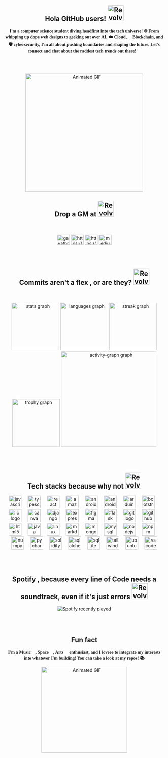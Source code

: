 <h2 align="center">Hola GitHub users! <img src="https://user-images.githubusercontent.com/74038190/226127913-88de86d3-8437-45b9-a3b6-e746b47f655a.gif" alt="Revolving Hearts" width="50" height="50" /></h2>

<p align="center" style="font-family: 'Audiowide', cursive;">
  <strong>I'm a computer science student diving headfirst into the tech universe! 🌐 From whipping up dope web designs to geeking out over AI, ☁️ Cloud, 🔗 Blockchain, and 🛡️ cybersecurity, I'm all about pushing boundaries and shaping the future. Let's connect and chat about the raddest tech trends out there! 🚀</strong>
</p>

<br></br>
<p align="center">
  <img src="https://user-images.githubusercontent.com/74038190/216658104-661d7d68-0492-49c5-92f9-6f657f10cbc7.gif" alt="Animated GIF" width="370" height="370"">
</p>

<h2 align="center"> Drop a GM at  <img src="https://github-production-user-asset-6210df.s3.amazonaws.com/74038190/238201075-34376b0e-4ae2-4278-9d3d-82e8016a87d6.gif?X-Amz-Algorithm=AWS4-HMAC-SHA256&X-Amz-Credential=AKIAVCODYLSA53PQK4ZA%2F20240613%2Fus-east-1%2Fs3%2Faws4_request&X-Amz-Date=20240613T163046Z&X-Amz-Expires=300&X-Amz-Signature=5dfba0a113c35873b2efc4be1a68db5e2e2812761246fc604893a80380a94ec6&X-Amz-SignedHeaders=host&actor_id=132088009&key_id=0&repo_id=588181932" alt="Revolving Hearts" width="50" height="50" /> </h2>
<br></br>
<div align="center">
<!--Drop a hey at-->
<a href="https://twitter.com/gayathrip164882" target="blank"><img align="center" src="https://raw.githubusercontent.com/rahuldkjain/github-profile-readme-generator/master/src/images/icons/Social/twitter.svg" alt="gayathrip164882" height="30" width="40" /></a>
<a href="https://linkedin.com/in/https://www.linkedin.com/in/gayathri-pch/" target="blank"><img align="center" src="https://raw.githubusercontent.com/rahuldkjain/github-profile-readme-generator/master/src/images/icons/Social/linked-in-alt.svg" alt="https://www.linkedin.com/in/gayathri-pch/" height="30" width="40" /></a>
<a href="https://www.youtube.com/c/https://www.youtube.com/channel/ucvr3b5tqbv4vsymnxo-gagq" target="blank"><img align="center" src="https://raw.githubusercontent.com/rahuldkjain/github-profile-readme-generator/master/src/images/icons/Social/youtube.svg" alt="https://www.youtube.com/channel/ucvr3b5tqbv4vsymnxo-gagq" height="30" width="40" /></a>
<a href="https://medium.com/@p.gayathri.ch" target="_blank"><img align="center" src="https://raw.githubusercontent.com/maurodesouza/profile-readme-generator/master/src/assets/icons/social/medium/default.svg" width="40" height="30" alt="medium logo"  />
  </a>
</div>

<br></br>


<h2 align="center"> Commits aren't a flex , or are they?  <img src="https://github-production-user-asset-6210df.s3.amazonaws.com/74038190/238201079-e379a33a-b428-4385-b44f-3da16e7bac9f.gif?X-Amz-Algorithm=AWS4-HMAC-SHA256&X-Amz-Credential=AKIAVCODYLSA53PQK4ZA%2F20240613%2Fus-east-1%2Fs3%2Faws4_request&X-Amz-Date=20240613T162717Z&X-Amz-Expires=300&X-Amz-Signature=2e88a1877abc283ba2de2c06a84413c29e765694a74274171f6906ab4de9c10b&X-Amz-SignedHeaders=host&actor_id=132088009&key_id=0&repo_id=588181932" alt="Revolving Hearts" width="50" height="50" /></h2>
<br></br>
<div align="center">
  <img src="https://github-readme-stats.vercel.app/api?username=GayathriPCh&hide_title=false&hide_rank=false&show_icons=true&include_all_commits=true&count_private=true&disable_animations=false&theme=dracula&locale=en&hide_border=false&order=1" height="150" alt="stats graph"  />
  <img src="https://github-readme-stats.vercel.app/api/top-langs?username=GayathriPCh&locale=en&hide_title=false&layout=compact&card_width=320&langs_count=5&theme=dracula&hide_border=false&order=2" height="150" alt="languages graph"  />
  <img src="https://streak-stats.demolab.com?user=GayathriPCh&locale=en&mode=daily&theme=dracula&hide_border=false&border_radius=5&order=3" height="150" alt="streak graph"  />
  <img src="https://github-profile-trophy.vercel.app?username=GayathriPCh&theme=dracula&column=-1&row=1&margin-w=8&margin-h=8&no-bg=false&no-frame=false&order=4" height="150" alt="trophy graph"  />
  <img src="https://github-readme-activity-graph.vercel.app/graph?username=GayathriPCh&radius=16&theme=react&area=true&order=5" height="300" alt="activity-graph graph"  />
</div>

<br></br>

<h2 align="center">Tech stacks because why not  <img src="https://github-production-user-asset-6210df.s3.amazonaws.com/74038190/238200844-87b72768-3740-4648-b118-c3164ff654cd.gif?X-Amz-Algorithm=AWS4-HMAC-SHA256&X-Amz-Credential=AKIAVCODYLSA53PQK4ZA%2F20240613%2Fus-east-1%2Fs3%2Faws4_request&X-Amz-Date=20240613T162831Z&X-Amz-Expires=300&X-Amz-Signature=e43d6af0cf5c36c6e616d2a0704b5c48303e104b521af5dbcd0bc1001f64163b&X-Amz-SignedHeaders=host&actor_id=132088009&key_id=0&repo_id=588181932" alt="Revolving Hearts" width="50" height="50" /></h2>

<div align="center">
  <img src="https://cdn.jsdelivr.net/gh/devicons/devicon/icons/javascript/javascript-original.svg" height="40" alt="javascript logo"  />
  <img width="12" />
  <img src="https://cdn.jsdelivr.net/gh/devicons/devicon/icons/typescript/typescript-original.svg" height="40" alt="typescript logo"  />
  <img width="12" />
  <img src="https://cdn.jsdelivr.net/gh/devicons/devicon/icons/react/react-original.svg" height="40" alt="react logo"  />
  <img width="12" />
  <img src="https://cdn.jsdelivr.net/gh/devicons/devicon/icons/amazonwebservices/amazonwebservices-original-wordmark.svg" height="40" alt="amazonwebservices logo"  />
  <img width="12" />
  <img src="https://cdn.jsdelivr.net/gh/devicons/devicon/icons/android/android-original.svg" height="40" alt="android logo"  />
  <img width="12" />
  <img src="https://cdn.jsdelivr.net/gh/devicons/devicon/icons/androidstudio/androidstudio-original.svg" height="40" alt="androidstudio logo"  />
  <img width="12" />
  <img src="https://cdn.jsdelivr.net/gh/devicons/devicon/icons/arduino/arduino-original.svg" height="40" alt="arduino logo"  />
  <img width="12" />
  <img src="https://cdn.jsdelivr.net/gh/devicons/devicon/icons/bootstrap/bootstrap-original.svg" height="40" alt="bootstrap logo"  />
  <img width="12" />
  <img src="https://cdn.jsdelivr.net/gh/devicons/devicon/icons/c/c-original.svg" height="40" alt="c logo"  />
  <img width="12" />
  <img src="https://cdn.jsdelivr.net/gh/devicons/devicon/icons/canva/canva-original.svg" height="40" alt="canva logo"  />
  <img width="12" />
  <img src="https://cdn.jsdelivr.net/gh/devicons/devicon/icons/django/django-plain.svg" height="40" alt="django logo"  />
  <img width="12" />
  <img src="https://cdn.jsdelivr.net/gh/devicons/devicon/icons/express/express-original.svg" height="40" alt="express logo"  />
  <img width="12" />
  <img src="https://cdn.jsdelivr.net/gh/devicons/devicon/icons/figma/figma-original.svg" height="40" alt="figma logo"  />
  <img width="12" />
  <img src="https://cdn.jsdelivr.net/gh/devicons/devicon/icons/flask/flask-original.svg" height="40" alt="flask logo"  />
  <img width="12" />
  <img src="https://cdn.jsdelivr.net/gh/devicons/devicon/icons/git/git-original.svg" height="40" alt="git logo"  />
  <img width="12" />
  <img src="https://cdn.jsdelivr.net/gh/devicons/devicon/icons/github/github-original.svg" height="40" alt="github logo"  />
  <img width="12" />
  <img src="https://cdn.jsdelivr.net/gh/devicons/devicon/icons/html5/html5-original.svg" height="40" alt="html5 logo"  />
  <img width="12" />
  <img src="https://cdn.jsdelivr.net/gh/devicons/devicon/icons/java/java-original.svg" height="40" alt="java logo"  />
  <img width="12" />
  <img src="https://cdn.jsdelivr.net/gh/devicons/devicon/icons/linux/linux-original.svg" height="40" alt="linux logo"  />
  <img width="12" />
  <img src="https://cdn.jsdelivr.net/gh/devicons/devicon/icons/markdown/markdown-original.svg" height="40" alt="markdown logo"  />
  <img width="12" />
  <img src="https://cdn.jsdelivr.net/gh/devicons/devicon/icons/mongodb/mongodb-original.svg" height="40" alt="mongodb logo"  />
  <img width="12" />
  <img src="https://cdn.jsdelivr.net/gh/devicons/devicon/icons/mysql/mysql-original.svg" height="40" alt="mysql logo"  />
  <img width="12" />
  <img src="https://cdn.jsdelivr.net/gh/devicons/devicon/icons/nodejs/nodejs-original.svg" height="40" alt="nodejs logo"  />
  <img width="12" />
  <img src="https://cdn.jsdelivr.net/gh/devicons/devicon/icons/npm/npm-original-wordmark.svg" height="40" alt="npm logo"  />
  <img width="12" />
  <img src="https://cdn.jsdelivr.net/gh/devicons/devicon/icons/numpy/numpy-original.svg" height="40" alt="numpy logo"  />
  <img width="12" />
  <img src="https://cdn.jsdelivr.net/gh/devicons/devicon/icons/pycharm/pycharm-original.svg" height="40" alt="pycharm logo"  />
  <img width="12" />
  <img src="https://cdn.jsdelivr.net/gh/devicons/devicon/icons/solidity/solidity-original.svg" height="40" alt="solidity logo"  />
  <img width="12" />
  <img src="https://cdn.jsdelivr.net/gh/devicons/devicon/icons/sqlalchemy/sqlalchemy-original.svg" height="40" alt="sqlalchemy logo"  />
  <img width="12" />
  <img src="https://cdn.jsdelivr.net/gh/devicons/devicon/icons/sqlite/sqlite-original.svg" height="40" alt="sqlite logo"  />
  <img width="12" />
  <img src="https://cdn.jsdelivr.net/gh/devicons/devicon/icons/tailwindcss/tailwindcss-original-wordmark.svg" height="40" alt="tailwindcss logo"  />
  <img width="12" />
  <img src="https://cdn.jsdelivr.net/gh/devicons/devicon/icons/ubuntu/ubuntu-plain.svg" height="40" alt="ubuntu logo"  />
  <img width="12" />
  <img src="https://cdn.jsdelivr.net/gh/devicons/devicon/icons/vscode/vscode-original.svg" height="40" alt="vscode logo"  />
</div>

<br></br>

<h2 align="center">Spotify , because every line of Code needs a soundtrack, even if it's just errors <img src="https://github-production-user-asset-6210df.s3.amazonaws.com/74038190/238200838-76036311-c8ea-4247-8bf8-a7077623036c.gif?X-Amz-Algorithm=AWS4-HMAC-SHA256&X-Amz-Credential=AKIAVCODYLSA53PQK4ZA%2F20240613%2Fus-east-1%2Fs3%2Faws4_request&X-Amz-Date=20240613T162939Z&X-Amz-Expires=300&X-Amz-Signature=705d71794d5424edfc9623636d14f2ed38e3b5eb4438fcc212ea97035b8485fe&X-Amz-SignedHeaders=host&actor_id=132088009&key_id=0&repo_id=588181932" alt="Revolving Hearts" width="50" height="50" /></h2>

<div align="center">
  <a href="https://open.spotify.com/user/31sa6ornfjjibclkea5dmib7lwhq">
    <img src="https://spotify-recently-played-readme.vercel.app/api?user=31sa6ornfjjibclkea5dmib7lwhq&count=5" alt="Spotify recently played"  />
  </a>
</div>

<br></br>
<h2 align="center">Fun fact </h2>
<p align="center" style="font-family: 'Audiowide', cursive;">
  <strong>I'm a Music 🎵, Space 🚀, Arts 🎨 enthusiast, and I loveee to integrate my interests into whatever I'm building! You can take a look at my repos! 📚</strong></p>
<p align="center">
  <img src="https://user-images.githubusercontent.com/74038190/216122028-c05b52fb-983e-4ee8-8811-6f30cd9ea5d5.png" alt="Animated GIF" width="270" height="270"">
</p>
